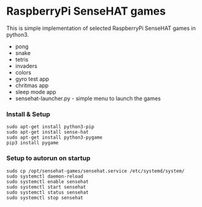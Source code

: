 # RaspberryPi SenseHAT games
This is simple implementation of selected RaspberryPi SenseHAT games in python3.
* pong
* snake
* tetris
* invaders
* colors
* gyro test app
* chritmas app
* sleep mode app
* sensehat-launcher.py - simple menu to launch the games

### Install & Setup
```
sudo apt-get install python3-pip
sudo apt-get install sense-hat
sudo apt-get install python3-pygame
pip3 install pygame
```

### Setup to autorun on startup
```
sudo cp /opt/sensehat-games/sensehat.service /etc/systemd/system/
sudo systemctl daemon-reload
sudo systemctl enable sensehat
sudo systemctl start sensehat
sudo systemctl status sensehat
sudo systemctl stop sensehat
```

